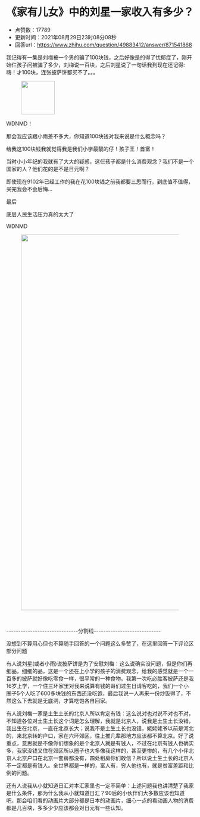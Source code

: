 # 《家有儿女》中的刘星一家收入有多少？
- 点赞数：17789
- 更新时间：2021年08月29日23时08分08秒
- 回答url：https://www.zhihu.com/question/49883412/answer/871541868
<body>
 <p data-pid="7m26xNe-">我记得有一集是刘梅被一个男的骗了100块钱，之后好像是的得了忧郁症了，刚开始仨孩子问被骗了多少，刘梅说一百块，之后刘星说了一句话我到现在还记得:嗨！才100块，连张披萨饼都买不了。。。</p>
 <figure data-size="normal">
  <img src="https://pic1.zhimg.com/50/v2-0db4e51ec71d439325bb00f462e68c16_720w.jpg?source=1940ef5c" data-rawwidth="90" data-rawheight="90" data-size="normal" data-original-token="v2-0db4e51ec71d439325bb00f462e68c16" class="content_image" width="90">
 </figure>
 <p data-pid="PpTLp4O3">WDNMD！</p>
 <p data-pid="9XJ9qTDM">那会我应该跟小雨差不多大，你知道100块钱对我来说是什么概念吗？</p>
 <p data-pid="wjXfWfv1">给我这100块钱我就觉得我是我们小学最靓的仔！孩子王！首富！</p>
 <p data-pid="xgtNcnC8">当时小小年纪的我就有了大大的疑惑，这仨孩子都是什么消费观念？我们不是一个国家的人？他们花的是不是日元啊？</p>
 <p data-pid="ouX0dBbA">即使现在9102年已经工作的我在花100块钱之前我都要三思而行，到底值不值得，买完我会不会后悔...</p>
 <p data-pid="9okF9ssz">最后</p>
 <p data-pid="IguM53eK">底层人民生活压力真的太大了</p>
 <p data-pid="LrVvuAQV">WDNMD</p>
 <figure data-size="normal">
  <img src="https://picx.zhimg.com/50/v2-517a428b559986d112db0629c0d9c902_720w.jpg?source=1940ef5c" data-rawwidth="1010" data-rawheight="960" data-size="normal" data-original-token="v2-635f58f682cdc7de415eef9abdcae289" data-default-watermark-src="https://picx.zhimg.com/50/v2-f3918d9d4518f7b802c109e35cab99b8_720w.jpg?source=1940ef5c" class="origin_image zh-lightbox-thumb" width="1010" data-original="https://pic1.zhimg.com/v2-517a428b559986d112db0629c0d9c902_r.jpg?source=1940ef5c">
 </figure>
 <p class="ztext-empty-paragraph"><br></p>
 <p data-pid="r48SW5S9">------------------------------分割线----------------------------</p>
 <p data-pid="M_AOoXlF">没想到不算用心但也不算随手回答的一个问题这么多赞了，在这里回答一下评论区部分问题</p>
 <p data-pid="RCr0Ld0U">有人说刘星(或者小雨)说披萨饼是为了安慰刘梅：这么说确实没问题，但是你们再细品，细细的品，这是一个还在上小学的孩子的消费观念，给我的感觉就是一个一百多的披萨就好像吃零食一样，很平常的一种食物。我第一次吃必胜客披萨还是我16岁上学，一个住三环家里对我来说算有钱的哥们过生日请客吃的，我们一个小圈子5个人吃了600多块钱的东西还没吃饱，最后我说一人再来一份炒饭得了，不然这么下去就是无底洞，才算吃饱各自回家。</p>
 <p data-pid="2ayTnibn">有人说刘梅一家是土生土长的北京人所以肯定有钱：这么说对也对说不对也不对，不知道各位对土生土长这个词是怎么理解，我就是北京人，说我是土生土长没错，我出生在北京，一直在北京长大；说我不是土生土长也没错，姥姥姥爷以前是河北的，来北京转的户口，家在六环郊区，往上推几辈那地方应该都不算北京。好了说重点，意思就是不像你们想象的是个北京人就是有钱人，不过在北京有钱人也确实多，我家没钱又住在郊区所以圈子也大多像我这样的，甚至更惨的，有几个小伴北京人北京户口在北京一套房都没有，四处租房你们敢信？所以说土生土长的北京人不一定都是有钱人。全世界都是一样的，富人有，穷人他也有，就是贫富差距和比例的问题。</p>
 <p data-pid="JH3ibJU_">还有人说我从小就知道日汇对本汇家里也一定不简单：上述问题我也讲清楚了我家是什么条件，那为什么我从小就知道日汇？90后的小伙伴们大多数应该也知道吧，那会咱们看的动画片大部分都是日本的动画片，细心一点的看动画人物的消费都是几百块，多多少少应该都会对日元有一些认知。</p>
</body>